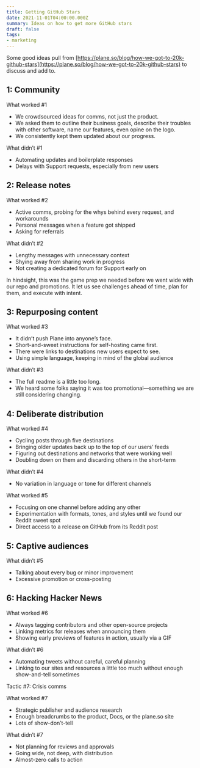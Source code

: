 ```yaml
---
title: Getting GitHub Stars
date: 2021-11-01T04:00:00.000Z
summary: Ideas on how to get more GitHub stars
draft: false
tags:
- marketing
---
```


Some good ideas pull from [https://plane.so/blog/how-we-got-to-20k-github-stars](https://plane.so/blog/how-we-got-to-20k-github-stars) to discuss and add to.

## 1: Community

What worked \#1

- We crowdsourced ideas for comms, not just the product.
- We asked them to outline their business goals, describe their troubles with other software, name our features, even opine on the logo.
- We consistently kept them updated about our progress.

What didn’t \#1

- Automating updates and boilerplate responses
- Delays with Support requests, especially from new users

## 2: Release notes

What worked \#2

- Active comms, probing for the whys behind every request, and workarounds
- Personal messages when a feature got shipped
- Asking for referrals

What didn’t \#2

- Lengthy messages with unnecessary context
- Shying away from sharing work in progress
- Not creating a dedicated forum for Support early on

In hindsight, this was the game prep we needed before we went wide with our repo and promotions. It let us see challenges ahead of time, plan for them, and execute with intent.

## 3: Repurposing content

What worked \#3

- It didn’t push Plane into anyone’s face.
- Short-and-sweet instructions for self-hosting came first.
- There were links to destinations new users expect to see.
- Using simple language, keeping in mind of the global audience

What didn’t \#3

- The full readme is a little too long.
- We heard some folks saying it was too promotional—something we are still considering changing.

## 4: Deliberate distribution

What worked \#4

- Cycling posts through five destinations
- Bringing older updates back up to the top of our users’ feeds
- Figuring out destinations and networks that were working well
- Doubling down on them and discarding others in the short-term

What didn’t \#4

- No variation in language or tone for different channels

What worked \#5

- Focusing on one channel before adding any other
- Experimentation with formats, tones, and styles until we found our Reddit sweet spot
- Direct access to a release on GitHub from its Reddit post

## 5: Captive audiences

What didn’t \#5

- Talking about every bug or minor improvement
- Excessive promotion or cross-posting

## 6: Hacking Hacker News

What worked \#6

- Always tagging contributors and other open-source projects
- Linking metrics for releases when announcing them
- Showing early previews of features in action, usually via a GIF

What didn’t \#6

- Automating tweets without careful, careful planning
- Linking to our sites and resources a little too much without enough show-and-tell sometimes

Tactic #7: Crisis comms

What worked \#7

- Strategic publisher and audience research
- Enough breadcrumbs to the product, Docs, or the plane.so site
- Lots of show-don’t-tell

What didn’t \#7

- Not planning for reviews and approvals
- Going wide, not deep, with distribution
- Almost-zero calls to action
